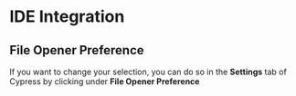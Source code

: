 # IDE Integration

## File Opener Preference

If you want to change your selection, you can do so in the **Settings** tab of Cypress by clicking under **File Opener Preference**


